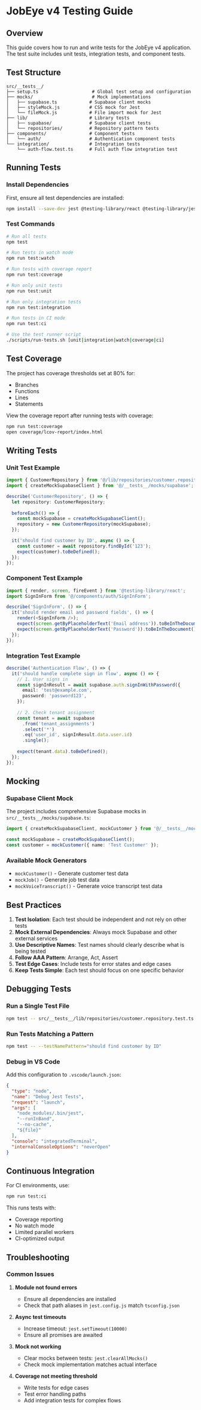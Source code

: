 # JobEye v4 Testing Guide

## Overview
This guide covers how to run and write tests for the JobEye v4 application. The test suite includes unit tests, integration tests, and component tests.

## Test Structure

```
src/__tests__/
├── setup.ts                    # Global test setup and configuration
├── mocks/                      # Mock implementations
│   ├── supabase.ts            # Supabase client mocks
│   ├── styleMock.js           # CSS mock for Jest
│   └── fileMock.js            # File import mock for Jest
├── lib/                       # Library tests
│   ├── supabase/              # Supabase client tests
│   └── repositories/          # Repository pattern tests
├── components/                # Component tests
│   └── auth/                  # Authentication component tests
└── integration/               # Integration tests
    └── auth-flow.test.ts      # Full auth flow integration test
```

## Running Tests

### Install Dependencies
First, ensure all test dependencies are installed:

```bash
npm install --save-dev jest @testing-library/react @testing-library/jest-dom @testing-library/user-event jest-environment-jsdom jest-watch-typeahead babel-jest identity-obj-proxy
```

### Test Commands

```bash
# Run all tests
npm test

# Run tests in watch mode
npm run test:watch

# Run tests with coverage report
npm run test:coverage

# Run only unit tests
npm run test:unit

# Run only integration tests
npm run test:integration

# Run tests in CI mode
npm run test:ci

# Use the test runner script
./scripts/run-tests.sh [unit|integration|watch|coverage|ci]
```

## Test Coverage

The project has coverage thresholds set at 80% for:
- Branches
- Functions
- Lines
- Statements

View the coverage report after running tests with coverage:
```bash
npm run test:coverage
open coverage/lcov-report/index.html
```

## Writing Tests

### Unit Test Example
```typescript
import { CustomerRepository } from '@/lib/repositories/customer.repository';
import { createMockSupabaseClient } from '@/__tests__/mocks/supabase';

describe('CustomerRepository', () => {
  let repository: CustomerRepository;
  
  beforeEach(() => {
    const mockSupabase = createMockSupabaseClient();
    repository = new CustomerRepository(mockSupabase);
  });

  it('should find customer by ID', async () => {
    const customer = await repository.findById('123');
    expect(customer).toBeDefined();
  });
});
```

### Component Test Example
```typescript
import { render, screen, fireEvent } from '@testing-library/react';
import SignInForm from '@/components/auth/SignInForm';

describe('SignInForm', () => {
  it('should render email and password fields', () => {
    render(<SignInForm />);
    expect(screen.getByPlaceholderText('Email address')).toBeInTheDocument();
    expect(screen.getByPlaceholderText('Password')).toBeInTheDocument();
  });
});
```

### Integration Test Example
```typescript
describe('Authentication Flow', () => {
  it('should handle complete sign in flow', async () => {
    // 1. User signs in
    const signInResult = await supabase.auth.signInWithPassword({
      email: 'test@example.com',
      password: 'password123',
    });
    
    // 2. Check tenant assignment
    const tenant = await supabase
      .from('tenant_assignments')
      .select('*')
      .eq('user_id', signInResult.data.user.id)
      .single();
      
    expect(tenant.data).toBeDefined();
  });
});
```

## Mocking

### Supabase Client Mock
The project includes comprehensive Supabase mocks in `src/__tests__/mocks/supabase.ts`:

```typescript
import { createMockSupabaseClient, mockCustomer } from '@/__tests__/mocks/supabase';

const mockSupabase = createMockSupabaseClient();
const customer = mockCustomer({ name: 'Test Customer' });
```

### Available Mock Generators
- `mockCustomer()` - Generate customer test data
- `mockJob()` - Generate job test data
- `mockVoiceTranscript()` - Generate voice transcript test data

## Best Practices

1. **Test Isolation**: Each test should be independent and not rely on other tests
2. **Mock External Dependencies**: Always mock Supabase and other external services
3. **Use Descriptive Names**: Test names should clearly describe what is being tested
4. **Follow AAA Pattern**: Arrange, Act, Assert
5. **Test Edge Cases**: Include tests for error states and edge cases
6. **Keep Tests Simple**: Each test should focus on one specific behavior

## Debugging Tests

### Run a Single Test File
```bash
npm test -- src/__tests__/lib/repositories/customer.repository.test.ts
```

### Run Tests Matching a Pattern
```bash
npm test -- --testNamePattern="should find customer by ID"
```

### Debug in VS Code
Add this configuration to `.vscode/launch.json`:

```json
{
  "type": "node",
  "name": "Debug Jest Tests",
  "request": "launch",
  "args": [
    "node_modules/.bin/jest",
    "--runInBand",
    "--no-cache",
    "${file}"
  ],
  "console": "integratedTerminal",
  "internalConsoleOptions": "neverOpen"
}
```

## Continuous Integration

For CI environments, use:
```bash
npm run test:ci
```

This runs tests with:
- Coverage reporting
- No watch mode
- Limited parallel workers
- CI-optimized output

## Troubleshooting

### Common Issues

1. **Module not found errors**
   - Ensure all dependencies are installed
   - Check that path aliases in `jest.config.js` match `tsconfig.json`

2. **Async test timeouts**
   - Increase timeout: `jest.setTimeout(10000)`
   - Ensure all promises are awaited

3. **Mock not working**
   - Clear mocks between tests: `jest.clearAllMocks()`
   - Check mock implementation matches actual interface

4. **Coverage not meeting threshold**
   - Write tests for edge cases
   - Test error handling paths
   - Add integration tests for complex flows